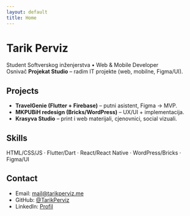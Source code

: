 ```yaml
---
layout: default
title: Home
---
```


# Tarik Perviz

Student Softverskog inženjerstva • Web & Mobile Developer  
Osnivač **Projekat Studio** – radim IT projekte (web, mobilne, Figma/UI).

## Projects
- **TravelGenie (Flutter + Firebase)** – putni asistent, Figma → MVP.
- **MKPUBiH redesign (Bricks/WordPress)** – UX/UI + implementacija.
- **Krasyva Studio** – print i web materijali, cjenovnici, social vizuali.

## Skills
HTML/CSS/JS · Flutter/Dart · React/React Native · WordPress/Bricks · Figma/UI

## Contact
- Email: [mail@tarikperviz.me](mailto:mail@tarikperviz.me)
- GitHub: [@TarikPerviz](https://github.com/TarikPerviz)
- LinkedIn: [Profil](https://www.linkedin.com/in/tarikperviz)
